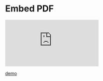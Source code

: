 # Embed PDF

<embed src="https://rgeerkens.github.io/Documentation/3.0/demopdf.pdf" type="application/pdf">

[demo](demopdf.pdf)
